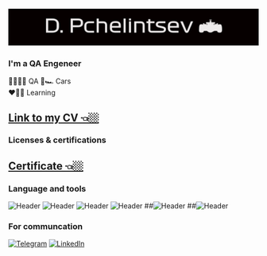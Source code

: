 ![header](https://github.com/rfqafhbr/rfqafhbr/blob/main/assets/Header.png) 

### I'm a QA Engeneer
🤍🧑🏻‍💻 QA
💙🏎️ Cars  
❤️🧑🏻‍ Learning
## [Link to my CV 👈🏼](https://cloud.mail.ru/public/dwAg/FJry6xrQB)

### Licenses & certifications
## [Certificate 👈🏼](https://drive.google.com/file/d/1oh7TNqBCSY4GEZiGw3GZEj6Db19ZBl13/view?usp=sharing)


### Language and tools
![Header](https://img.shields.io/badge/Github-090909?style=for-the-badges&logo=github&logoColor=8cc4d7)
![Header](https://img.shields.io/badge/Jira-090909?style=for-the-badged&logo=jira&logoColor=136be1)
![Header](https://img.shields.io/badge/DevTools-090909?style=for-the-badged&logo=googlechrome&logoColor=2674f2)
![Header](https://img.shields.io/badge/Postman-090909?style=for-the-badges&logo=postman&logoColor=76935)
##![Header](https://img.shields.io/badge/MySQL-090909?style=for-the-badge&logo=mysql&logoColor=00618a)
##![Header](https://img.shields.io/badge/MongoDB-090909?style=for-the-badge&logo=mongodb&logoColor=4aa73c)

### For communcation
[![Telegram](https://img.shields.io/badge/-Telegram-090909?&style=for-the-badge&logo=telegram&logoColor=27A0D9)](https://t.me/rfqafhbr)
[![LinkedIn](https://img.shields.io/badge/-LinkedIn-090909?&style=for-the-badge&logo=linkedin&logoColor=007BB6)](https://www.linkedin.com/in/p4elintsev/)
